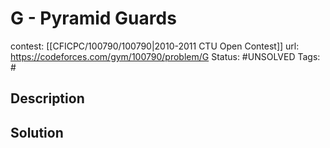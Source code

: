 # G - Pyramid Guards

contest: [[CFICPC/100790/100790|2010-2011 CTU Open Contest]]
url: https://codeforces.com/gym/100790/problem/G
Status: #UNSOLVED
Tags: #

## Description

## Solution

